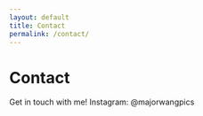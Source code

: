 ```yaml
---
layout: default
title: Contact
permalink: /contact/
---
```

# Contact
Get in touch with me!
Instagram: @majorwangpics
